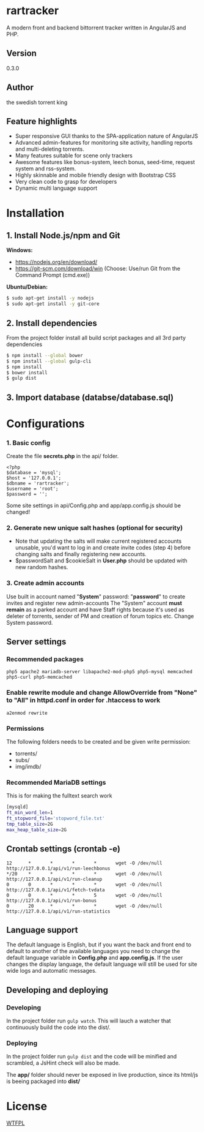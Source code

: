 # rartracker
A modern front and backend bittorrent tracker written in AngularJS and PHP.
## Version
0.3.0
## Author
the swedish torrent king
## Feature highlights
* Super responsive GUI thanks to the SPA-application nature of AngularJS
* Advanced admin-features for monitoring site activity, handling reports and multi-deleting torrents.
* Many features suitable for scene only trackers
* Awesome features like bonus-system, leech bonus, seed-time, request system and rss-system.
* Highly skinnable and mobile friendly design with Bootstrap CSS
* Very clean code to grasp for developers
* Dynamic multi language support

# Installation
## 1. Install Node.js/npm and Git

**Windows:**
* https://nodejs.org/en/download/
* https://git-scm.com/download/win (Choose: Use/run Git from the Command Prompt (cmd.exe))

**Ubuntu/Debian:**
```sh
$ sudo apt-get install -y nodejs
$ sudo apt-get install -y git-core
```

## 2. Install dependencies
From the project folder install all build script packages and all 3rd party dependencies
```sh
$ npm install --global bower
$ npm install --global gulp-cli
$ npm install
$ bower install
$ gulp dist
```
## 3. Import database (databse/database.sql)

# Configurations

### 1. Basic config
Create the file **secrets.php** in the api/ folder.
````
<?php
$database = 'mysql';
$host = '127.0.0.1';
$dbname = 'rartracker';
$username = 'root';
$password = '';
````

Some site settings in api/Config.php and app/app.config.js should be changed!

### 2. Generate new unique salt hashes (optional for security)
* Note that updating the salts will make current registered accounts unusable, you'd want to log in and create invite codes (step 4) before changing salts and finally registering new accounts.
* $passwordSalt and $cookieSalt in **User.php** should be updated with new random hashes.

### 3. Create admin accounts
Use built in account named "**System**" password: "**password**" to create invites and register new admin-accounts
The "System" account **must remain** as a parked account and have Staff rights because it's used as deleter of torrents, sender of PM and creation of forum topics etc. Change System password.

## Server settings
### Recommended packages
``php5 apache2 mariadb-server libapache2-mod-php5 php5-mysql memcached php5-curl php5-memcached``
### Enable rewrite module and change AllowOverride from "None" to "All" in httpd.conf in order for .htaccess to work
``a2enmod rewrite``
### Permissions
The following folders needs to be created and be given write permission:

* torrents/
* subs/
* img/imdb/

### Recommended MariaDB settings
This is for making the fulltext search work
```sh
[mysqld]
ft_min_word_len=1
ft_stopword_file='stopword_file.txt'
tmp_table_size=2G
max_heap_table_size=2G
```

## Crontab settings (crontab -e)
````
12      *       *       *       *       wget -O /dev/null http://127.0.0.1/api/v1/run-leechbonus
*/20    *       *       *       *       wget -O /dev/null http://127.0.0.1/api/v1/run-cleanup
0       0       *       *       *       wget -O /dev/null http://127.0.0.1/api/v1/fetch-tvdata
0       0       *       *       5       wget -O /dev/null http://127.0.0.1/api/v1/run-bonus
0       20      *       *       *       wget -O /dev/null http://127.0.0.1/api/v1/run-statistics
````

## Language support

The default language is English, but if you want the back and front end to default to another of the available languages you need to change the default language variable in **Config.php** and **app.config.js**. If the user changes the display language, the default language will still be used for site wide logs and automatic messages.

## Developing and deploying
### Developing
In the project folder run ``gulp watch``. This will lauch a watcher that continuously build the code into the dist/.
### Deploying
In the project folder run ``gulp dist`` and the code will be minified and scrambled, a JsHint check will also be made.

The **app/** folder should never be exposed in live production, since its html/js is beeing packaged into **dist/**

# License
[WTFPL]

[//]: #
[WTFPL]: <http://www.wtfpl.net/>
